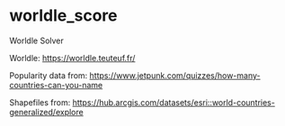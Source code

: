 # worldle_score

Worldle Solver

Worldle: https://worldle.teuteuf.fr/

Popularity data from: https://www.jetpunk.com/quizzes/how-many-countries-can-you-name

Shapefiles from: https://hub.arcgis.com/datasets/esri::world-countries-generalized/explore
